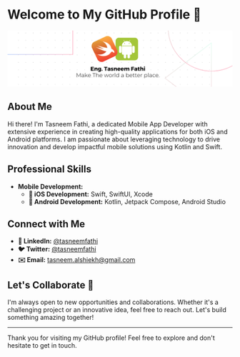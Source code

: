 # Welcome to My GitHub Profile 👋

![Cover Image](https://github.com/tasneemfathi/tasneemfathi/blob/main/GithubCover.png) 

## About Me

Hi there! I'm Tasneem Fathi, a dedicated Mobile App Developer with extensive experience in creating high-quality applications for both iOS and Android platforms. I am passionate about leveraging technology to drive innovation and develop impactful mobile solutions using Kotlin and Swift.

## Professional Skills

- **Mobile Development:**
  - **📱 iOS Development:** Swift, SwiftUI, Xcode
  - **📱 Android Development:** Kotlin, Jetpack Compose, Android Studio


## Connect with Me

- **💼 LinkedIn:** [@tasneemfathi](https://www.linkedin.com/in/tasneem-fathi-722573110)
- **🐦 Twitter:** [@tasneemfathi](https://x.com/@tasneemfathi)
- **✉️ Email:** [tasneem.alshiekh@gmail.com](mailto:tasneem.alshiekh@gmail.com)

## Let's Collaborate 🤝

I'm always open to new opportunities and collaborations. Whether it's a challenging project or an innovative idea, feel free to reach out. Let's build something amazing together!

---

Thank you for visiting my GitHub profile! Feel free to explore and don't hesitate to get in touch.
